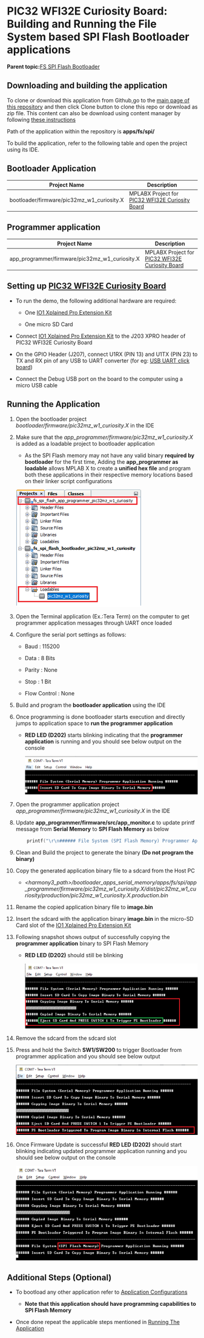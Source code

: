 # PIC32 WFI32E Curiosity Board: Building and Running the File System based SPI Flash Bootloader applications

**Parent topic:**[FS SPI Flash Bootloader](GUID-77FFB0FC-3D3D-447E-81DD-2925914B6978.md)

## Downloading and building the application

To clone or download this application from Github,go to the [main page of this repository](https://github.com/Microchip-MPLAB-Harmony/bootloader_apps_serial_memory) and then click Clone button to clone this repo or download as zip file. This content can also be download using content manager by following [these instructions](https://github.com/Microchip-MPLAB-Harmony/contentmanager/wiki)

Path of the application within the repository is **apps/fs/spi/**

To build the application, refer to the following table and open the project using its IDE.

## Bootloader Application

|Project Name|Description|
|------------|-----------|
|bootloader/firmware/pic32mz\_w1\_curiosity.X|MPLABX Project for [PIC32 WFI32E Curiosity Board](https://www.microchip.com/Developmenttools/ProductDetails/EV12F11A)|

## Programmer application

|Project Name|Description|
|------------|-----------|
|app\_programmer/firmware/pic32mz\_w1\_curiosity.X|MPLABX Project for [PIC32 WFI32E Curiosity Board](https://www.microchip.com/Developmenttools/ProductDetails/EV12F11A)|

## Setting up [PIC32 WFI32E Curiosity Board](https://www.microchip.com/Developmenttools/ProductDetails/EV12F11A)

-   To run the demo, the following additional hardware are required:

    -   One [IO1 Xplained Pro Extension Kit](https://www.microchip.com/developmenttools/ProductDetails/ATIO1-XPRO)

    -   One micro SD Card

-   Connect [IO1 Xplained Pro Extension Kit](https://www.microchip.com/developmenttools/ProductDetails/ATIO1-XPRO) to the J203 XPRO header of PIC32 WFI32E Curiosity Board

-   On the GPIO Header \(J207\), connect U1RX \(PIN 13\) and U1TX \(PIN 23\) to TX and RX pin of any USB to UART converter \(for eg: [USB UART click board](https://www.mikroe.com/usb-uart-click)\)

-   Connect the Debug USB port on the board to the computer using a micro USB cable


## Running the Application

1.  Open the bootloader project *bootloader/firmware/pic32mz\_w1\_curiosity.X* in the IDE

2.  Make sure that the *app\_programmer/firmware/pic32mz\_w1\_curiosity.X* is added as a loadable project to bootloader application

    -   As the SPI Flash memory may not have any valid binary **required by bootloader** for the first time, Adding the **app\_programmer as loadable** allows MPLAB X to create a **unified hex file** and program both these applications in their respective memory locations based on their linker script configurations

    ![mplab_loadable_pic32mz_w1_curiosity](GUID-7CBC4C5C-6ADD-4397-A57E-AA95B14B276E-low.png)

3.  Open the Terminal application \(Ex.:Tera Term\) on the computer to get programmer application messages through UART once loaded

4.  Configure the serial port settings as follows:

    -   Baud : 115200

    -   Data : 8 Bits

    -   Parity : None

    -   Stop : 1 Bit

    -   Flow Control : None

5.  Build and program the **bootloader application** using the IDE

6.  Once programming is done bootloader starts execution and directly jumps to application space to **run the programmer application**

    -   **RED LED \(D202\)** starts blinking indicating that the **programmer application** is running and you should see below output on the console

        ![fs_serial_mem_console_bootup](GUID-4FEF4F2F-419C-425E-B58E-929C88D0FA5B-low.png)

7.  Open the programmer application project *app\_programmer/firmware/pic32mz\_w1\_curiosity.X* in the IDE

8.  Update **app\_programmer/firmware/src/app\_monitor.c** to update printf message from **Serial Memory** to **SPI Flash Memory** as below

    ```c
    	printf("\r\n###### File System (SPI Flash Memory) Programmer Application Running ######\r\n");
    ```

9.  Clean and Build the project to generate the binary **\(Do not program the binary\)**

10. Copy the generated application binary file to a sdcard from the Host PC

    -   *<harmony3\_path\>/bootloader\_apps\_serial\_memory/apps/fs/spi/app\_programmer/firmware/pic32mz\_w1\_curiosity.X/dist/pic32mz\_w1\_curiosity/production/pic32mz\_w1\_curiosity.X.production.bin*

11. Rename the copied application binary file to **image.bin**

12. Insert the sdcard with the application binary **image.bin** in the micro-SD Card slot of the [IO1 Xplained Pro Extension Kit](https://www.microchip.com/developmenttools/ProductDetails/ATIO1-XPRO)

13. Following snapshot shows output of successfully copying the **programmer application** binary to SPI Flash Memory

    -   **RED LED \(D202\)** should still be blinking

        ![fs_serial_mem_console_copying_pic32mz_w1](GUID-1A020C12-E727-48EE-BE79-AB11BE958E2C-low.png)

14. Remove the sdcard from the sdcard slot

15. Press and hold the Switch **SW1/SW200** to trigger Bootloader from programmer application and you should see below output

    ![fs_serial_mem_console_trigger_pic32mz_w1](GUID-8B744FA4-0794-433B-AE33-20596E98B8BA-low.png)

16. Once Firmware Update is successful **RED LED \(D202\)** should start blinking indicating updated programmer application running and you should see below output on the console

    ![fs_serial_mem_console_updated_pic32mz_w1](GUID-9FD97C6D-41C8-4ADD-AA23-123962EB0807-low.png)


## Additional Steps \(Optional\)

-   To bootload any other application refer to [Application Configurations](GUID-A4C196CF-3963-4FBC-8519-B5F03A031812.md)

    -   **Note that this application should have programming capabilities to SPI Flash Memory**

-   Once done repeat the applicable steps mentioned in [Running The Application](#running-the-application)


